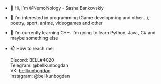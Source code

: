 - 👋 Hi, I’m @NemoNology - Sasha Bankovskiy
- 👀 I’m interested in programming (Game developming and other...), poetry, sport, anime, videogames and other
- 🌱 I’m currently learning C++. I'm going to learn Python, Java, C# and maybe something else 
- 📫 How to reach me:

    Discord: BELL#4020  
    Telegram: @bellkunbogdan  
    VK: [bellkunbogdan](vk.com/bellkunbogdan)  
    Instagram: @bellkunbogdan  

<!---
NemoNology/NemoNology is a ✨ special ✨ repository because its `README.md` (this file) appears on your GitHub profile.
You can click the Preview link to take a look at your changes.
--->
